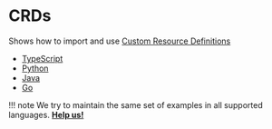 # CRDs

Shows how to import and use [Custom Resource Definitions](https://kubernetes.io/docs/concepts/extend-kubernetes/api-extension/custom-resources/)

- [TypeScript](https://github.com/cdk8s-team/cdk8s/tree/master/examples/typescript/crd)
- [Python](https://github.com/cdk8s-team/cdk8s/tree/master/examples/python/crd)
- [Java](https://github.com/cdk8s-team/cdk8s/tree/master/examples/java/crd)
- [Go](https://github.com/cdk8s-team/cdk8s/tree/master/examples/go/crd)

!!! note
    We try to maintain the same set of examples in all supported languages.
    **[Help us!](../project/CONTRIBUTING.md)**
